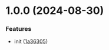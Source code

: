 # 1.0.0 (2024-08-30)


### Features

* init ([1a36305](https://github.com/bent10/qekit/commit/1a3630517b060a4ce080bb993ad6d23cf4cbd817))
